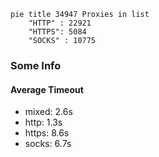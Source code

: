 
```mermaid
pie title 34947 Proxies in list
    "HTTP" : 22921
    "HTTPS": 5084
    "SOCKS" : 10775
```

### Some Info
#### Average Timeout

- mixed: 2.6s
- http: 1.3s
- https: 8.6s
- socks: 6.7s